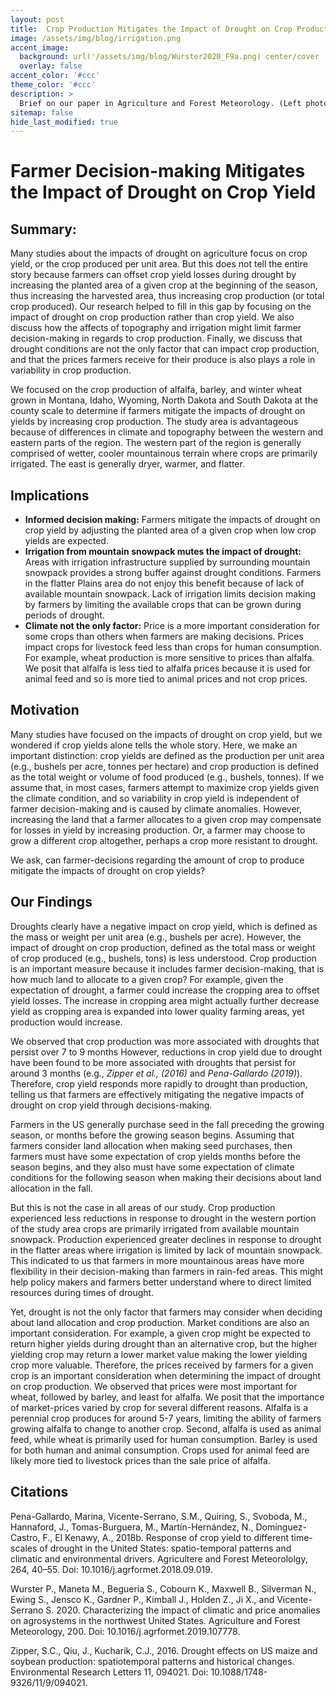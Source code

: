 ```yaml
---
layout: post
title:  Crop Production Mitigates the Impact of Drought on Crop Production
image: /assets/img/blog/irrigation.png
accent_image:
  background: url('/assets/img/blog/Wurster2020_F9a.png) center/cover
  overlay: false
accent_color: '#ccc'
theme_color: '#ccc'
description: >
  Brief on our paper in Agriculture and Forest Meteorology. (Left photo by Nicole Geri).
sitemap: false
hide_last_modified: true
---
```

# Farmer Decision-making Mitigates the Impact of Drought on Crop Yield 

## Summary:
Many studies about the impacts of drought on agriculture focus on crop yield, or the crop produced per unit area. But this does not tell the entire story because farmers can offset crop yield losses during drought by increasing the planted area of a given crop at the beginning of the season, thus increasing the harvested area, thus increasing crop production (or total crop produced). Our research helped to fill in this gap by focusing on the impact of drought on crop production rather than crop yield. We also discuss how the affects of topography and irrigation might limit farmer decision-making in regards to crop production. Finally, we discuss that drought conditions are not the only factor that can impact crop production, and that the prices farmers receive for their produce is also plays a role in variability in crop production.

We focused on the crop production of alfalfa, barley, and winter wheat grown in Montana, Idaho, Wyoming, North Dakota and South Dakota at the county scale to determine if farmers mitigate the impacts of drought on yields by increasing crop production. The study area is advantageous because of differences in climate and topography between the western and eastern parts of the region. The western part of the region is generally comprised of wetter, cooler mountainous terrain where crops are primarily irrigated. The east is generally dryer, warmer, and flatter.

## Implications
* **Informed decision making:** Farmers mitigate the impacts of drought on crop yield by adjusting the planted area of a given crop when low crop yields are expected. 
* **Irrigation from mountain snowpack mutes the impact of drought:** Areas with irrigation infrastructure supplied by surrounding mountain snowpack provides a strong buffer against drought conditions. Farmers in the flatter Plains area do not enjoy this benefit because of lack of available mountain snowpack. Lack of irrigation limits decision making by farmers by limiting the available crops that can be grown during periods of drought.
* **Climate not the only factor:** Price is a more important consideration for some crops than others when farmers are making decisions. Prices impact crops for livestock feed less than crops for human consumption. For example, wheat production is more sensitive to prices than alfalfa. We posit that alfalfa is less tied to alfalfa prices because it is used for animal feed and so is more tied to animal prices and not crop prices.

## Motivation
Many studies have focused on the impacts of drought on crop yield, but we wondered if crop yields alone tells the whole story. Here, we make an important distinction: crop yields are defined as the production per unit area (e.g., bushels per acre, tonnes per hectare) and crop production is defined as the total weight or volume of food produced (e.g., bushels, tonnes). If we assume that, in most cases, farmers attempt to maximize crop yields given the climate condition, and so variability in crop yield is independent of farmer decision-making and is caused by climate anomalies. However, increasing the land that a farmer allocates to a given crop may compensate for losses in yield by increasing production. Or, a farmer may choose to grow a different crop altogether, perhaps a crop more resistant to drought.

We ask, can farmer-decisions regarding the amount of crop to produce mitigate the impacts of drought on crop yields?

## Our Findings

Droughts clearly have a negative impact on crop yield, which is defined as the mass or weight per unit area (e.g., bushels per acre). However, the impact of drought on crop production, defined as the total mass or weight of crop produced (e.g., bushels, tons) is less understood. Crop production is an important measure because it includes farmer decision-making, that is how much land to allocate to a given crop? For example, given the expectation of drought, a farmer could increase the cropping area to offset yield losses. The increase in cropping area might actually further decrease yield as cropping area is expanded into lower quality farming areas, yet production would increase.

We observed that crop production was more associated with droughts that persist over 7 to 9 months However, reductions in crop yield due to drought have been found to be more associated with droughts that persist for around 3 months (e.g., <cite>Zipper et al., (2016)</cite> and <cite>Pena-Gallardo (2019)</cite>). Therefore, crop yield responds more rapidly to drought than production, telling us that farmers are effectively mitigating the negative impacts of drought on crop yield through decisions-making. 

Farmers in the US generally purchase seed in the fall preceding the growing season, or months before the growing season begins. Assuming that farmers consider land allocation when making seed purchases, then farmers must have some expectation of crop yields months before the season begins, and they also must have some expectation of climate conditions for the following season when making their decisions about land allocation in the fall.

But this is not the case in all areas of our study. Crop production experienced less reductions in response to drought in the western portion of the study area crops are primarily irrigated from available mountain snowpack. Production experienced greater declines in response to drought in the flatter areas where irrigation is limited by lack of mountain snowpack. This indicated to us that farmers in more mountainous areas have more flexibility in their decision-making than
farmers in rain-fed areas. This might help policy makers and farmers better understand where to direct limited resources during times of drought.

Yet, drought is not the only factor that farmers may consider when deciding about land allocation and crop production. Market conditions are also an important consideration. For example, a given crop might be expected to return higher yields during drought than an alternative crop, but the higher yielding crop may return a lower market value making the lower yielding crop more valuable. Therefore, the prices received by farmers for a given crop is an important consideration when determining the impact of drought on crop production.  We observed that prices were most important for wheat, followed by barley, and least for alfalfa. We posit that the importance of market-prices varied by crop for several different reasons. Alfalfa is a perennial crop produces for around 5-7 years, limiting the ability of farmers growing alfalfa to change to another crop. Second, alfalfa is used as animal feed, while wheat is primarily used for human consumption. Barley is used for both human and animal consumption. Crops used for animal feed are likely more tied to livestock prices than the sale price of alfalfa.  

## Citations

Pena-Gallardo, Marina, Vicente-Serrano, S.M., Quiring, S., Svoboda, M., Hannaford, J.,
Tomas-Burguera, M., Martín-Hernández, N., Domínguez-Castro, F., El Kenawy, A.,
2018b. Response of crop yield to different time-scales of drought in the United States:
spatio-temporal patterns and climatic and environmental drivers. Agricultere and Forest Meteorololgy, 264, 40–55. Doi: 10.1016/j.agrformet.2018.09.019.

Wurster P., Maneta M., Beguerı́a S., Cobourn K., Maxwell B., Silverman N., Ewing S., Jensco K., Gardner P., Kimball J., Holden Z., Ji X., and Vicente-Serrano S. 2020. Characterizing the impact of climatic and price anomalies on agrosystems in the northwest United States. Agriculture and Forest Meteorology, 200. Doi: 10.1016/j.agrformet.2019.107778.

Zipper, S.C., Qiu, J., Kucharik, C.J., 2016. Drought effects on US maize and soybean
production: spatiotemporal patterns and historical changes. Environmental Research Letters 11,
094021. Doi: 10.1088/1748-9326/11/9/094021.

